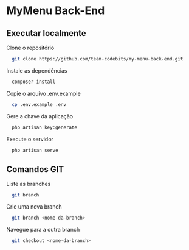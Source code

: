 # MyMenu Back-End

## Executar localmente

Clone o repositório

```bash
  git clone https://github.com/team-codebits/my-menu-back-end.git
```

Instale as dependências

```bash
  composer install
```

Copie o arquivo .env.example
```bash
  cp .env.example .env
```

Gere a chave da aplicação
```bash
  php artisan key:generate
```

Execute o servidor

```bash
  php artisan serve
```

## Comandos GIT

Liste as branches
```bash
  git branch
```

Crie uma nova branch
```bash
  git branch <nome-da-branch>
```

Navegue para a outra branch
```bash
  git checkout <nome-da-branch>
```